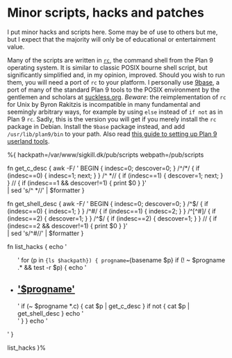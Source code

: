 Minor scripts, hacks and patches
===========

I put minor hacks and scripts here.  Some may be of use to others but
me, but I expect that the majority will only be of educational or
entertainment value.

Many of the scripts are written in
[`rc`](http://en.wikipedia.org/wiki/Rc), the command shell from the
Plan 9 operating system.  It is similar to classic POSIX bourne shell
script, but significantly simplified and, in my opinion, improved.
Should you wish to run them, you will need a port of `rc` to your
platform.  I personally use [9base](http://tools.suckless.org/9base),
a port of many of the standard Plan 9 tools to the POSIX environment
by the gentlemen and scholars at [suckless.org](http://suckless.org).
*Beware*: the reimplementation of `rc` for Unix by Byron Rakitzis is
incompatible in many fundamental and seemingly arbitrary ways, for
example by using `else` instead of `if not` as in Plan 9 `rc`.  Sadly,
this is the version you will get if you merely install the `rc`
package in Debian.  Install the `9base` package instead, and add
`/usr/lib/plan9/bin` to your path.  Also read [this guide to setting
up Plan 9 userland tools](/writings/guides/plan_9_tools).

%{
hackpath=/var/www/sigkill.dk/pub/scripts
webpath=/pub/scripts

fn get_c_desc {
   awk -F/ ' 
   BEGIN { indesc=0; descover=0; }
   /^\/\*/ { if (indesc==0) { indesc=1; next; } }
   /^ \*\// { if (indesc==1) { descover=1; next; } }
   // { if (indesc==1 && descover!=1) { print $0 } }' \
   | sed 's/^ \*//' | $formatter
}

fn get_shell_desc {
   awk -F/ ' 
   BEGIN { indesc=0; descover=0; }
   /^$/ { if (indesc==0) { indesc=1; } }
   /^#/ { if (indesc==1) { indesc=2; } }
   /^[^#]/ { if (indesc==2) { descover=1; } }
   /^$/ { if (indesc==2) { descover=1; } }
   // { if (indesc==2 && descover!=1) { print $0 } }' \
   | sed 's/^#//' | $formatter
}

fn list_hacks {
   echo '<ul>'
   for (p in `{ls $hackpath}) {
       progname=`{basename $p}
       if (! ~ $progname .* && test -r $p) {
          echo '<li><h2 class="progName"><a href="'$webpath'/'$progname'">'$progname'</a></h2>'
          if (~ $progname *.c) {
             cat $p | get_c_desc
          }
          if not {
             cat $p | get_shell_desc
          }
          echo '</li>'
       }
   }
   echo '</ul>'
}

list_hacks
}%
